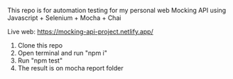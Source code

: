 This repo is for automation testing for my personal web Mocking API using Javascript + Selenium + Mocha + Chai

Live web: https://mocking-api-project.netlify.app/

1. Clone this repo
2. Open terminal and run "npm i"
3. Run "npm test"
4. The result is on mocha report folder
